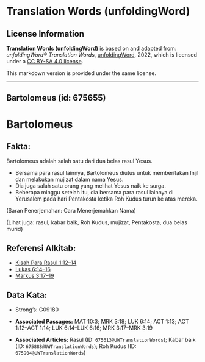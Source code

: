 # Translation Words (unfoldingWord)

## License Information

**Translation Words (unfoldingWord)** is based on and adapted from: _unfoldingWord® Translation Words_, [unfoldingWord](https://unfoldingword.org/utw), 2022, which is licensed under a [CC BY-SA 4.0 license](https://creativecommons.org/licenses/by-sa/4.0/legalcode.en).

This markdown version is provided under the same license.



--------------------------------

## Bartolomeus (id: 675655)

Bartolomeus
===========

Fakta:
------

Bartolomeus adalah salah satu dari dua belas rasul Yesus.

* Bersama para rasul lainnya, Bartolomeus diutus untuk memberitakan Injil dan melakukan mujizat dalam nama Yesus.
* Dia juga salah satu orang yang melihat Yesus naik ke surga.
* Beberapa minggu setelah itu, dia bersama para rasul lainnya di Yerusalem pada hari Pentakosta ketika Roh Kudus turun ke atas mereka.

(Saran Penerjemahan: Cara Menerjemahkan Nama)

(Lihat juga: rasul, kabar baik, Roh Kudus, mujizat, Pentakosta, dua belas murid)

Referensi Alkitab:
------------------

* [Kisah Para Rasul 1:12–14](https://ref.ly/Acts0:0)
* [Lukas 6:14–16](https://ref.ly/Luke6:14-Luke6:16)
* [Markus 3:17–19](https://ref.ly/Mark3:17-Mark3:19)

Data Kata:
----------

* Strong’s: G09180

* **Associated Passages:** MAT 10:3; MRK 3:18; LUK 6:14; ACT 1:13; ACT 1:12–ACT 1:14; LUK 6:14–LUK 6:16; MRK 3:17–MRK 3:19
* **Associated Articles:** Rasul (ID: `675613@UWTranslationWords`); Kabar baik (ID: `675888@UWTranslationWords`); Roh Kudus (ID: `675904@UWTranslationWords`)

